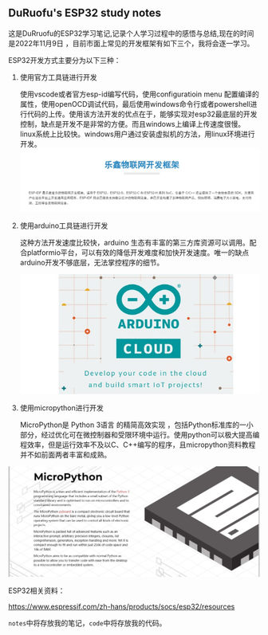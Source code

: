 ## DuRuofu's ESP32 study notes

这是DuRruofu的ESP32学习笔记,记录个人学习过程中的感悟与总结,现在的时间是2022年11月9日 ，目前市面上常见的开发框架有如下三个，我将会逐一学习。

ESP32开发方式主要分为以下三种：

1. 使用官方工具链进行开发

   使用vscode或者官方esp-id编写代码，使用configuratioin menu 配置编译的属性，使用openOCD调试代码，最后使用windows命令行或者powershell进行代码的上传。使用该方法开发的优点在于，能够实现对esp32最底层的开发控制，缺点是开发不是非常的方便。而且windows上编译上传速度很慢。linux系统上比较快。windows用户通过安装虚拟机的方法，用linux环境进行开发。
   <img src="img/乐鑫框架.jpg" style="zoom:67%;" />

2. 使用arduino工具链进行开发

   这种方法开发速度比较快，arduino 生态有丰富的第三方库资源可以调用。配合platformio平台，可以有效的降低开发难度和加快开发速度。唯一的缺点arduino开发不够底层，无法掌控程序的细节。

   <img src="img/arduino.jpg"  />

3. 使用micropython进行开发

   MicroPython是 Python 3语言 的精简高效实现 ，包括Python标准库的一小部分，经过优化可在微控制器和受限环境中运行。使用python可以极大提高编程效率，但是运行效率不及以C、C++编写的程序，且micropython资料教程并不如前面两者丰富和成熟。

<img src="img/MicroPython.jpg" style="zoom: 67%;" />

ESP32相关资料：

https://www.espressif.com/zh-hans/products/socs/esp32/resources

`notes`中将存放我的笔记，`code`中将存放我的代码。